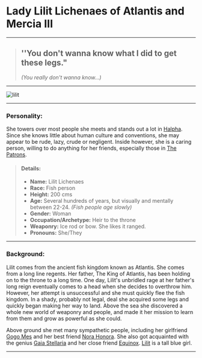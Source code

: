 # Lady Lilit Lichenaes of Atlantis and Mercia III
---

> ## ''You don't wanna know what I did to get these legs."
> *(You really don't wanna know...)*

---

![lilit](https://raw.githubusercontent.com/Edd1ee/quartz/hugo/content/Images/Screenshots/lilit.png?style=centerme)

---

### Personality:

She towers over most people she meets and stands out a lot in [Halpha](SubIndexes/Places/Halpha.md). Since she knows little about human culture and conventions, she may appear to be rude, lazy, crude or negligent. Inside however, she is a caring person, willing to do anything for her friends, especially those in [The Patrons](SubIndexes/Alliances/ThePatrons.md).

> #### Details:
>
>-   **Name:** Lilit Lichenaes
>-   **Race:** Fish person
>-   **Height:** 200 cms
>-   **Age:** Several hundreds of years, but visually and mentally between 22-24. _(Fish people age slowly)_
>-   **Gender:** Woman
>-   **Occupation/Archetype:** Heir to the throne
>-   **Weaponry:** Ice rod or bow. She likes it ranged.
>-   **Pronouns:** She/They


---

### Background:

Lilit comes from the ancient fish kingdom known as Atlantis. She comes from a long line regents. Her father, The King of Atlantis, has been holding on to the throne to a long time. One day, Lilit's unbridled rage at her father's long reign eventually comes to a head when she decides to overthrow him. However, her attempt is unsuccessful and she must quickly flee the fish kingdom. In a shady, probably not legal, deal she acquired some legs and quickly began making her way to land. Above the sea she discovered a whole new world of weaponry and people, and made it her mission to learn from them and grow as powerful as she could.

Above ground she met many sympathetic people, including her girlfriend [Gogo Mes](SubIndexes/Characters/GogoMes.md) and her best friend [Nora Honora](SubIndexes/Characters/Nora.md). She also got acquainted with the genius [Gaia Stellaria](SubIndexes/Characters/GaiaStellaria.md) and her close friend [Equinox](SubIndexes/Characters/Equinox.md). [Lilit](app://obsidian.md/Characters/Lilit.md) is a tall blue girl.

---
